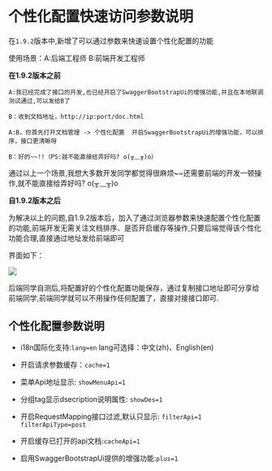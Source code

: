 # 个性化配置快速访问参数说明

在`1.9.2`版本中,新增了可以通过参数来快速设置个性化配置的功能

使用场景：A:后端工程师  B:前端开发工程师

**在1.9.2版本之前**

```text
A:我已经完成了接口的开发,也已经开启了SwaggerBootstrapUi的增强功能,并且在本地联调测试通过,可以发给B了

B：收到文档地址，http://ip:port/doc.html

A:B，你首先打开文档管理 -> 个性化配置  开启SwaggerBootstrapUi的增强功能，可以排序，接口更清晰呀

B：好的~~!!（PS:就不能直接给弄好吗? o(╥﹏╥)o）
```

通过以上一个场景,我想大多数开发同学都觉得很麻烦~~还需要前端的开发一顿操作,就不能直接给弄好吗? o(╥﹏╥)o

**自1.9.2版本之后**

为解决以上的问题,自1.9.2版本后，加入了通过浏览器参数来快速配置个性化配置的功能,前端开发无需关注文档排序、是否开启缓存等操作,只要后端觉得该个性化功能合理,直接通过地址发给前端即可

界面如下：

![](/images/fastSettings.png)

后端同学自测后,将配置好的个性化配置功能保存，通过复制接口地址即可分享给前端同学,前端同学就可以不用操作任何配置了，直接对接接口即可.

## 个性化配置参数说明

- i18n国际化支持:`lang=en`  lang可选择：中文(zh)、English(en)

- 开启请求参数缓存：`cache=1`

- 菜单Api地址显示: `showMenuApi=1`

- 分组tag显示dsecription说明属性: `showDes=1`

- 开启RequestMapping接口过滤,默认只显示: `filterApi=1`  `filterApiType=post`

- 开启缓存已打开的api文档:`cacheApi=1`

- 启用SwaggerBootstrapUi提供的增强功能:`plus=1`